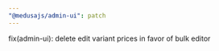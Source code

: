 ```yaml
---
"@medusajs/admin-ui": patch
---
```


fix(admin-ui): delete edit variant prices in favor of bulk editor
